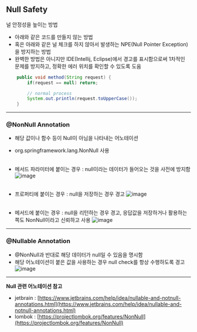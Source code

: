 ## Null Safety
널 안정성을 높이는 방법

- 아래와 같은 코드를 만들지 않는 방법
- 혹은 아래와 같은 널 체크를 하지 않아서 발생하는 NPE(Null Pointer Exception)을 방지하는 방법
- 완벽한 방법은 아니지만 IDE(Intellij, Eclipse)에서 경고를 표시함으로써 1차적인 문제를 방지하고, 정확한 에러 위치를 확인할 수 있도록 도움
```java
    public void method(String request) {
        if(request == null) return;

        // normal process
        System.out.println(request.toUpperCase());
    }
```

---

### @NonNull Annotation
- 해당 값이나 함수 등이 Null이 아님을 나타내는 어노테이션
- org.springframework.lang.NonNull 사용
<br><br>

- 메서드 파라미터에 붙이는 경우 : null이라는 데이터가 들어오는 것을 사전에 방지함
![image](https://github.com/leewg97/algorithm/assets/77063888/8d22b166-e549-4e2e-817a-0979b5e7a8fb)
<br><br>

- 프로퍼티에 붙이는 경우 : null을 저장하는 경우 경고
![image](https://github.com/leewg97/algorithm/assets/77063888/77cf23f1-fac5-438e-8498-6456e723052d)
<br><br>

- 메서드에 붙이는 경우 : null을 리턴하는 경우 경고, 응답값을 저장하거나 활용하는 쪽도 NonNull이라고 신뢰하고 사용
![image](https://github.com/leewg97/algorithm/assets/77063888/27190095-2b38-4c98-b6ba-a7fc42eb6770)


---

### @Nullable Annotation
- @NonNull과 반대로 해당 데이터가 null일 수 있음을 명시함
- 해당 어노테이션이 붙은 값을 사용하는 경우 null check를 항상 수행하도록 경고
![image](https://github.com/leewg97/algorithm/assets/77063888/440a4af2-5a04-45c2-9fb3-8215a0940204)


---

**Null 관련 어노테이션 참고**

- jetbrain : [https://www.jetbrains.com/help/idea/nullable-and-notnull-annotations.html](https://www.jetbrains.com/help/idea/nullable-and-notnull-annotations.html)
- lombok : [https://projectlombok.org/features/NonNull](https://projectlombok.org/features/NonNull)